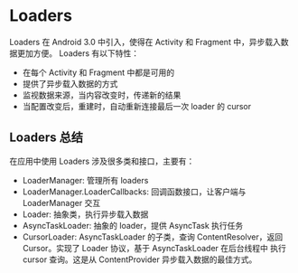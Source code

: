 # Loaders
Loaders 在 Android 3.0 中引入，使得在 Activity 和 Fragment 中，异步载入数据更加方便。 Loaders 有以下特性：
* 在每个 Activity 和 Fragment 中都是可用的
* 提供了异步载入数据的方式
* 监视数据来源，当内容改变时，传递新的结果
* 当配置改变后，重建时，自动重新连接最后一次 loader 的 cursor

## Loaders 总结
在应用中使用 Loaders 涉及很多类和接口，主要有：

* LoaderManager: 管理所有 loaders
* LoaderManager.LoaderCallbacks: 回调函数接口，让客户端与 LoaderManager 交互
* Loader: 抽象类，执行异步载入数据
* AsyncTaskLoader: 抽象的 loader，提供 AsyncTask 执行任务
* CursorLoader: AsyncTaskLoader 的子类，查询 ContentResolver，返回 Cursor。实现了 Loader 协议，基于 AsyncTaskLoader 在后台线程中
执行 cursor 查询。这是从 ContentProvider 异步载入数据的最佳方式。
